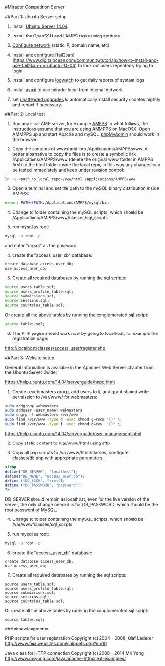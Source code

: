 #Mirador Competition Server

##Part 1: Ubuntu Server setup

1) Install [Ubuntu Server 14.04](https://help.ubuntu.com/14.04/).

2) Install the OpenSSH and LAMPS tasks using aptitude.

3) [Configure network](https://help.ubuntu.com/14.04/serverguide/network-configuration.html) (static IP, domain name, etc).

4) Install and configure [fail2ban]
(https://www.digitalocean.com/community/tutorials/how-to-install-and-use-fail2ban-on-ubuntu-14-04) to lock out users repeatedly trying to login

5) Install and configure [logwatch](https://www.digitalocean.com/community/tutorials/how-to-install-and-use-logwatch-log-analyzer-and-reporter-on-a-vps) to get daily reports of system logs

6) Install [avahi](https://wiki.debian.org/ZeroConf) to use mirador.local from internal network

7) set [unattended upgrades](https://help.ubuntu.com/community/AutomaticSecurityUpdates) to automatically install security updates nightly and reboot if necessary.

##Part 2: Local test

1) Run any local AMP server, for example [AMPPS](http://www.ampps.com/)
In what follows, the instructions assume that you are using AMMPPS on MacOSX. Open AMMPPS 
up and start  Apache and mySQL, [phpMyAdmin](http://localhost/phpmyadmin) should work in the browser.

2) Copy the contents of www/html into /Applications/AMPPS/www. A better alternative to copy the files 
is to create a symbolic link /Applications/AMPPS/www (delete the original www folder in AMPPS first) to 
the html folder inside the local repo, in this way any changes can be tested immediately and keep under 
revision control:

```bash
ln -s <path_to_local_repo>/www/html /Applications/AMPPS/www
```


3) Open a terminal and set the path to the mySQL binary distribution inside AMPPS:

```bash
export PATH=$PATH:/Applications/AMPPS/mysql/bin
```
    
4) Change to folder containing the mySQL scripts, which should be /Applications/AMPPS/www/classes/sql_scripts

5) run mysql as root:

```bash
mysql -u root -p
```    

and enter "mysql" as the password
    
4) create the "access_user_db" database:

```bash
create database access_user_db;
use access_user_db;
```

5) Create all required databases by running the sql scripts:

```bash
source users_table.sql;
source users_profile_table.sql;
source submissions.sql;
source sessions.sql;
source countries_table.sql;
```

Or create all the above tables by running the conglomerated sql script:
```bash
source tables.sql;
```

6) The PHP pages should work now by going to localhost, for example the registration page:

[http://localhost/classes/access_user/register.php](http://localhost/classes/access_user/register.php)

##Part 3: Website setup

General Information is available in the Apache2 Web Server chapter from the 
Ubuntu Server Guide:

https://help.ubuntu.com/14.04/serverguide/httpd.html

1) Create a webmasters group, add users to it, and grant shared write permission to 
/var/www/ for webmasters:

```bash
sudo addgroup webmasters
sudo adduser <user_name> webmasters
sudo chgrp -R webmasters /var/www
sudo find /var/www -type d -exec chmod g=rwxs "{}" \;
sudo find /var/www -type f -exec chmod g=rws  "{}" \;
```

https://help.ubuntu.com/14.04/serverguide/user-management.html

2) Copy static content to /var/www/html using sftp

3) Copy all php scripts to /var/www/html/classes, configure classes/db.php with appropriate parameters:

```php
<?php
define("DB_SERVER", "localhost");
define("DB_NAME", "access_user_db");
define ("DB_USER", "root");
define ("DB_PASSWORD", "password");
?>
```

DB_SERVER should remain as localhost, even for the live version of the server, the only 
change needed is for DB_PASSWORD, which should be the root password of MySQL. 

4) Change to folder containing the mySQL scripts, which should be /var/www/classes/sql_scripts

5) run mysql as root:

```bash
mysql -u root -p
```

6) create the "access_user_db" database:

```mysql
create database access_user_db;
use access_user_db;
```

7) Create all required databases by running the sql scripts:

```mysql
source users_table.sql;
source users_profile_table.sql;
source submissions.sql;
source sessions.sql;
source countries_table.sql;
```

Or create all the above tables by running the conglomerated sql script:

```mysql
source tables.sql;
```

##Acknowledgments

PHP scripts for user registration Copyright (c) 2004 - 2008, Olaf Lederer
http://www.finalwebsites.com/snippets.php?id=10

Java class for HTTP connection Copyright (c) 2008 - 2014 MK Yong 
http://www.mkyong.com/java/apache-httpclient-examples/




